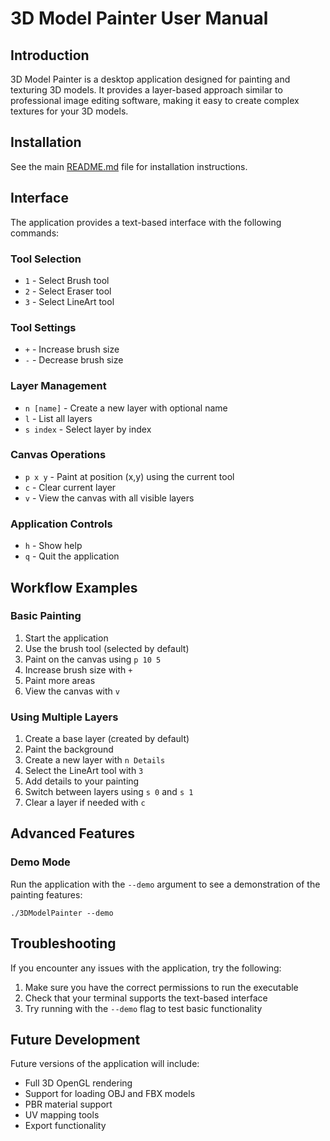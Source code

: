 # 3D Model Painter User Manual

## Introduction

3D Model Painter is a desktop application designed for painting and texturing 3D models. It provides a layer-based approach similar to professional image editing software, making it easy to create complex textures for your 3D models.

## Installation

See the main [README.md](../README.md) file for installation instructions.

## Interface

The application provides a text-based interface with the following commands:

### Tool Selection

- `1` - Select Brush tool
- `2` - Select Eraser tool
- `3` - Select LineArt tool

### Tool Settings

- `+` - Increase brush size
- `-` - Decrease brush size

### Layer Management

- `n [name]` - Create a new layer with optional name
- `l` - List all layers
- `s index` - Select layer by index

### Canvas Operations

- `p x y` - Paint at position (x,y) using the current tool
- `c` - Clear current layer
- `v` - View the canvas with all visible layers

### Application Controls

- `h` - Show help
- `q` - Quit the application

## Workflow Examples

### Basic Painting

1. Start the application
2. Use the brush tool (selected by default)
3. Paint on the canvas using `p 10 5`
4. Increase brush size with `+`
5. Paint more areas
6. View the canvas with `v`

### Using Multiple Layers

1. Create a base layer (created by default)
2. Paint the background
3. Create a new layer with `n Details`
4. Select the LineArt tool with `3`
5. Add details to your painting
6. Switch between layers using `s 0` and `s 1`
7. Clear a layer if needed with `c`

## Advanced Features

### Demo Mode

Run the application with the `--demo` argument to see a demonstration of the painting features:

```
./3DModelPainter --demo
```

## Troubleshooting

If you encounter any issues with the application, try the following:

1. Make sure you have the correct permissions to run the executable
2. Check that your terminal supports the text-based interface
3. Try running with the `--demo` flag to test basic functionality

## Future Development

Future versions of the application will include:

- Full 3D OpenGL rendering
- Support for loading OBJ and FBX models
- PBR material support
- UV mapping tools
- Export functionality